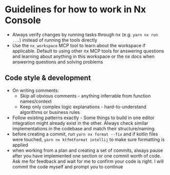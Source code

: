 # Guidelines for how to work in Nx Console

- Always verify changes by running tasks through nx (e.g. `yarn nx run ...`) instead of running the tools directly
- Use the `nx_workspace` MCP tool to learn about the workspace if applicable. Default to using other nx MCP tools for answering questions and learning about anything in this workspace or the nx docs when answering questions and solving problems

## Code style & development

- On writing comments:
  - Skip all obvious comments - anything inferrable from function names/context
  - Keep only complex logic explanations - hard-to-understand algorithms or business rules
- Follow existing patterns exactly - Some things to build in one editor integration might already exist in the other. Always check similar implementations in the codebase and match their structure/naming.
- before creating a commit, run `yarn nx format --fix` and if kotlin files were touched, `yarn nx ktfmtFormat intellij` to make sure formatting is applied
- when working from a plan and creating a set of commits, always pause after you have implemented one section or one commit worth of code. Ask me for feedback and wait for me to confirm your code is right. I will commit the code myself and prompt you to continue

